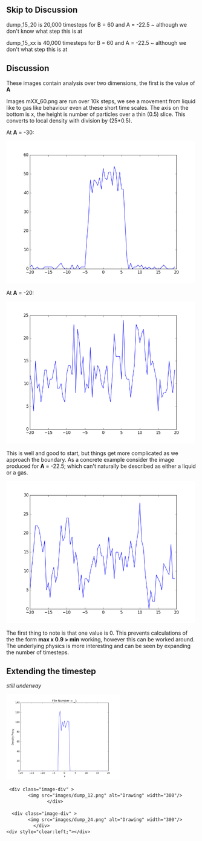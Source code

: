 ## Skip to Discussion 

dump_15_20 is 20,000 timesteps for B = 60 and A = -22.5 ~ although we don't know what step this is at

dump_15_xx is 40,000 timesteps for B = 60 and A = -22.5 ~ although we don't what step this is at

## Discussion

These images contain analysis over two dimensions, the first is the value of **A**

Images mXX_60.png are run over 10k steps, we see a movement from liquid like to gas like behaviour even at these short time scales. The axis on the bottom is x, the height is number of particles over a thin (0.5) slice. This converts to local density with division by (25*0.5).

At **A** = -30: 

<img src="images/m30_60.png" alt="Drawing" width="500"/>

At **A** = -20:

<img src="images/m20_60.png" alt="Drawing" width="500"/>

This is well and good to start, but things get more complicated as we approach the boundary. As a concrete example consider the image produced for **A** = -22.5; which can't naturally be described as either a liquid or a gas.

<img src="images/m22.5_60.png" alt="Drawing" width="500"/>

The first thing to note is that one value is 0. This prevents calculations of the the form **max x 0.9 > min** working, however this can be worked around. The underlying physics is more interesting and can be seen by expanding the number of timesteps.

## Extending the timestep

_still underway_
<p align="center">
<div id="banner" style="overflow: hidden; ">
     <div class="image-div" >
            <img src="images/dump_1.png" alt="Drawing" width="300"/>
        </div>

     <div class="image-div" >
            <img src="images/dump_12.png" alt="Drawing" width="300"/>
                   </div>

      <div class="image-div" >
            <img src="images/dump_24.png" alt="Drawing" width="300"/>
              </div>
    <div style="clear:left;"></div>
</div>
</p>
